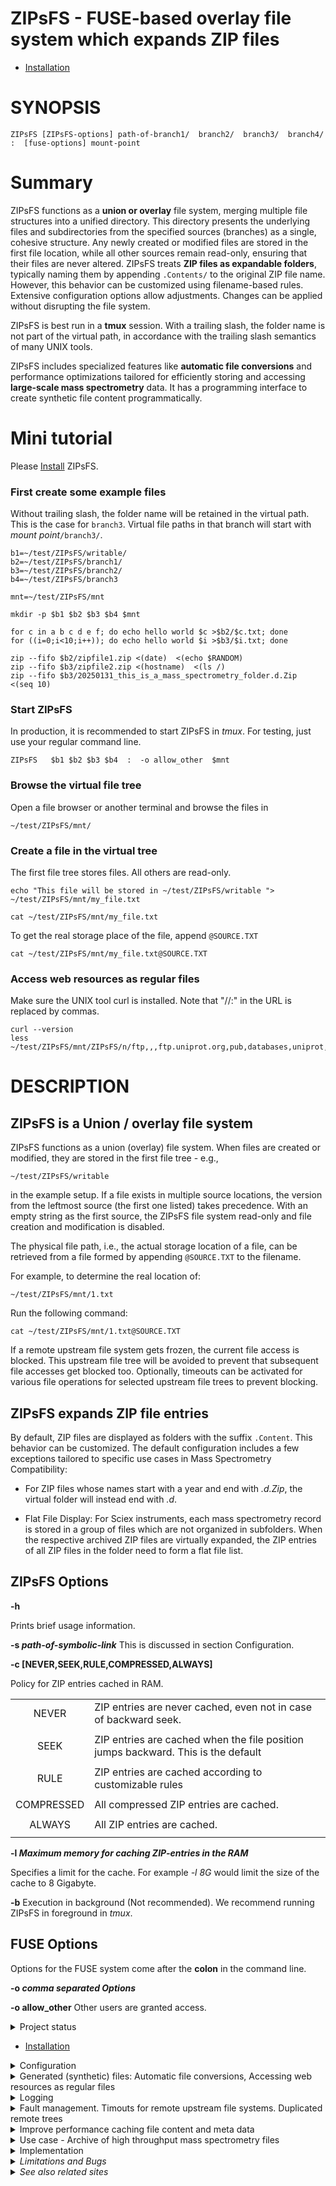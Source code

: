 # ZIPsFS - FUSE-based  overlay file system which expands  ZIP files

 - [Installation](./INSTALL.md)

<!---
(defun Make-man()
(interactive)
(save-some-buffers t)
(shell-command "pandoc ZIPsFS.1.md -s -t man | /usr/bin/man -l -")
)
%% (query-replace-regexp " *— *" " - ")

This seems to be a common
problem of UNIX and Linux. See
https://fuse-devel.narkive.com/tkGi5trJ/trouble-with-samba-fuse-for-files-of-unknown-size.  Suggestions are welcome.

pip install grip
-->


# SYNOPSIS


    ZIPsFS [ZIPsFS-options] path-of-branch1/  branch2/  branch3/  branch4/  :  [fuse-options] mount-point


# Summary


ZIPsFS functions as a **union or overlay** file system, merging multiple file structures into a unified directory.
This directory presents the underlying files and subdirectories from the specified sources (branches) as a single, cohesive structure.
Any newly created or modified files are stored in the first file location, while all other sources remain read-only, ensuring that their files are never altered.
ZIPsFS treats **ZIP files as expandable folders**, typically naming them by appending ``.Contents/`` to the original ZIP file name.
However, this behavior can be customized using filename-based rules. Extensive configuration options allow adjustments. Changes can be applied without disrupting the file system.

ZIPsFS is best run in a **tmux** session.
With a trailing slash, the folder name is not part of the virtual path, in accordance with  the trailing slash semantics of many UNIX tools.

ZIPsFS includes specialized features like **automatic file conversions** and performance optimizations tailored for efficiently storing and accessing **large-scale mass spectrometry** data.
It has a programming interface to create synthetic file content programmatically.

# Mini tutorial

   Please [Install](./INSTALL.md)  ZIPsFS.


### First create some example files

Without trailing slash, the folder name will be retained in the virtual path. This is the case for ``branch3``.
Virtual file paths in that branch will start with *mount point*``/branch3/``.

    b1=~/test/ZIPsFS/writable/
    b2=~/test/ZIPsFS/branch1/
    b3=~/test/ZIPsFS/branch2/
    b4=~/test/ZIPsFS/branch3

    mnt=~/test/ZIPsFS/mnt

    mkdir -p $b1 $b2 $b3 $b4 $mnt

    for c in a b c d e f; do echo hello world $c >$b2/$c.txt; done
    for ((i=0;i<10;i++)); do echo hello world $i >$b3/$i.txt; done

    zip --fifo $b2/zipfile1.zip <(date)  <(echo $RANDOM)
    zip --fifo $b3/zipfile2.zip <(hostname)  <(ls /)
    zip --fifo $b3/20250131_this_is_a_mass_spectrometry_folder.d.Zip   <(seq 10)


### Start ZIPsFS
In production, it is recommended to start ZIPsFS in *tmux*. For testing, just use your regular command line.

    ZIPsFS   $b1 $b2 $b3 $b4  :  -o allow_other  $mnt

### Browse the virtual file tree

Open a file browser or another terminal and  browse the files in

    ~/test/ZIPsFS/mnt/

### Create a file in the virtual tree
The first file tree stores files. All others are read-only.

    echo "This file will be stored in ~/test/ZIPsFS/writable "> ~/test/ZIPsFS/mnt/my_file.txt

    cat ~/test/ZIPsFS/mnt/my_file.txt

To get the real storage place of the file, append ``@SOURCE.TXT``

    cat ~/test/ZIPsFS/mnt/my_file.txt@SOURCE.TXT

### Access web resources as regular files
Make sure the UNIX tool curl is installed. Note that "//:" in the URL is replaced by commas.

    curl --version
    less  ~/test/ZIPsFS/mnt/ZIPsFS/n/ftp,,,ftp.uniprot.org,pub,databases,uniprot,LICENSE


# DESCRIPTION



## ZIPsFS is a Union / overlay file system


ZIPsFS functions as a union (overlay) file system.
When files are created or modified, they are stored in the first file tree - e.g.,

    ~/test/ZIPsFS/writable

in the example setup.
If a file exists in multiple source locations, the version from the leftmost source (the first one listed) takes precedence.
With an empty string as the first source,  the ZIPsFS file system read-only and file creation and modification is disabled.

The physical file path, i.e., the actual storage location of a file, can be retrieved from a
file formed by appending ``@SOURCE.TXT`` to the filename.

For example, to determine the real location of:

    ~/test/ZIPsFS/mnt/1.txt

Run the following command:

    cat ~/test/ZIPsFS/mnt/1.txt@SOURCE.TXT

If a  remote upstream file system gets frozen, the current file access is blocked.
This upstream file tree will be avoided to prevent that subsequent file accesses get blocked too.
Optionally, timeouts can be activated for various file operations for selected upstream file trees to prevent blocking.

## ZIPsFS expands ZIP file entries

By default, ZIP files are displayed as folders with the suffix ``.Content``.
This behavior can be customized.
The default configuration includes a few exceptions tailored to specific use cases in Mass Spectrometry Compatibility:

  - For ZIP files whose names start with a year and end with *.d.Zip*, the virtual folder will instead
    end with *.d*.

  - Flat File Display: For  Sciex instruments, each mass spectrometry record  is stored in a group of files which are not organized in
    subfolders. When the respective archived ZIP files are virtually expanded, the ZIP entries  of all ZIP files in the folder need to form a flat file list.


## ZIPsFS Options


**-h**

Prints brief usage information.



**-s *path-of-symbolic-link***
This is discussed in section Configuration.



**-c \[NEVER,SEEK,RULE,COMPRESSED,ALWAYS\]**

Policy for ZIP entries  cached in RAM.


|           |                                                                                    |
|:---------:|------------------------------------------------------------------------------------|
|   NEVER   | ZIP entries are never cached, even not in case of backward seek.                   |
|           |                                                                                    |
|   SEEK    | ZIP entries are cached when the file position jumps backward. This is the default  |
|           |                                                                                    |
|   RULE    | ZIP entries are cached according to customizable rules                             |
|           |                                                                                    |
|COMPRESSED | All compressed ZIP entries are cached.                                             |
|           |                                                                                    |
|  ALWAYS   | All ZIP entries are cached.                                                        |
|           |                                                                                    |

**-l  *Maximum memory for caching ZIP-entries in the RAM***

Specifies a limit for the cache.  For example *-l  8G* would limit the size of the cache to 8 Gigabyte.

**-b**
 Execution in background (Not recommended). We recommend running ZIPsFS in foreground in *tmux*.


## FUSE Options


Options for the FUSE system  come after the **colon** in the command line.

**-o *comma separated Options***

**-o allow_other**
Other users are granted access.




<details><summary>Project status</summary>

Author: Christoph Gille

**Current status**: Testing and Bug fixing. Already running very busy for several weeks without interruption.

If ZIPsFS crashes, please send the stack-trace together with the source code you were using.
</details>

 - [Installation](./INSTALL.md)

<details><summary>Configuration</summary>
## ZIPsFS Configuration

ZIPsFS can be customized:

 - optional features can be (de)-activated with  preprocessor macros "WITH_SOME_FEATURE"  which take the values 0 or 1.
 - Rules can be given
     - which files are cached in the main memory
     - which ZIP entries are inlined
 - Timeout values for accessing (remote) files
 - Automatic file conversions

Configuration files of ZIPsFS, are files written in the programming language C.
They have the prefix **ZIPsFS_configuration** and the suffix **.h** of **.c**.


ZIPsFS is customized for our needs - accessing archived high throughput data such that it can be
directly used for mass spectrometry software. These settings can be used as a sample to customize it
for other needs.


Changes require recompilation and take effect after restart of ZIPsFS.

With the -s option, the updated ZIPsFS can seamlessly replace running instances without disrupting the virtual file system.

To illustrate how this works, let MNT represent the apparent mount point of the FUSE file system.
Suppose we are in the parent directory of MNT, enabling the use of relative paths.
Users access files through this apparent mount point, but in reality, MNT is a symbolic link to the actual mount point.
The real mount point is not directly accessed by users, as it changes each time a new instance of ZIPsFS is launched.

For example, assume the obsolete ZIPsFS instance is mounted at ./.mountpoints/MNT/1.
When a new instance replaces it, it may use any empty directory as   mount point. ZIPsFS must be started with the following command line  option:

    -s MNT

Once the new instance is running, the symbolic link is updated to point to the new mount
location. From the user's perspective, nothing changes - the apparent mount point remains MNT. To
ensure uninterrupted access, the obsolete instance should remain active for a short period to allow
ongoing file operations to complete.

If MNT  is within an exported  SAMBA or NFS path the real mount points should be in the exported file tree as well.
Include into */etc/samba/smb.conf*:

    follow symlinks = yes
</details>
<details><summary>Generated (synthetic) files: Automatic file conversions, Accessing web resources as regular files</summary>
## Accessing internet files

Computations often require files from public repositories.
Files from the internet (http, ftp, https) can be accessed as files using the URL as file name. ZIPsFS takes care of downloading and updating.
They are immutable and cannot be modified  unintentionally.
In DOS, a trailing colon is a signature for device names. Therefore, the colon and all slashes in the URL need to be replaced by comma.
Comma  has been chosen as a replacement because it normally does not  occur in URLs. Furthermore, it does not require quoting in UNIX shells.

Example with *mnt/*  denoting the  mountpoint of the ZIPsFS file system:

    sudo apt-get install curl
    ls -l  mnt/ZIPsFS/n/https,,,ftp.uniprot.org,pub,databases,uniprot,README
    more   mnt/ZIPsFS/n/https,,,ftp.uniprot.org,pub,databases,uniprot,README
    head   mnt/ZIPsFS/n/https,,,ftp.uniprot.org,pub,databases,uniprot,README@SOURCE.TXT

To see the real local file path append ***@SOURCE.TXT*** to the file path.

The http-header is updated according to a time-out rule in **ZIPsFS_configuration.c**.
Whether the file itself needs updating is decided upon the *Last-Modified* attribute in the http or ftp header.

Additionally, the file is accessible with a file-name containing the data in the header.
This feature can be conditionally deactivated.


This works also when the FUSE file system is accessed remotely  via SMB or NFS.
However, Windows PCs fail to access these files. This is because files do not exist for Windows, when they are not listed in the file list of the parent.

## Generation of files using programming language C

By modifying the file *ZIPsFS_configuration_c.c*, users can easily implement
files where the file content is generated dynamically using the programming language C.

Here is a predefined minimal example which explains how it works:

    <mount point>/example_generated_file/example_generated_file.txt



## Automatic Virtual File Generation and Conversion Rules

ZIPsFS can generate and display virtual files automatically. This feature is enabled by setting the preprocessor macro **WITH_AUTOGEN** to **1** in *ZIPsFS_configuration.h*.
Generated files are stored in the first file branch, allowing them to be served instantly upon repeated requests.
A common use case for this feature is file conversion. The default rules, defined in *ZIPsFS_configuration_autogen.c*, include:

- **Image files (JPG, JPEG, PNG, GIF):**  Smaller versions at 25% and 50% scaling.
- **Image files (OCR):** Extracted text using Optical Character Recognition (OCR).
- **PDF files:** Extracted ASCII text.
- **ZIP files:** Consistency check reports, including checksums.
- **Mass spectrometry files:**  **mgf (Mascot)** and **mzML** formats.
- **wiff files:** Extract ASCII text.
- **Apache Parquet files:**  **TSV** and **TSV.BZ2** formats.



For testing, copy an image file with the following command:

    cp file.png ~/test/ZIPsFS/mnt/

Auto-generated files can be viewed in the example configuration by listing the contents of:

    ls ~/test/ZIPsFS/mnt/ZIPsFS/a/


Note that some of the conversions may require Docker support.  ZIPsFS must be run by a user belonging to the *docker* group.


### Handling Unknown File Sizes in Virtual File Systems

The system cannot determine the size of files whose content has not yet been generated.
In kernel-managed virtual file systems such as */proc* and */sys*, virtual files typically report a size
of zero via *stat()*. Despite this, they are not empty and  contain dynamically generated content when read.

However, this behavior does not translate well to FUSE-based file systems.

For FUSE, returning a file size of zero to represent an unknown or dynamic size is not
recommended. Many programs interpret a size of 0 as an empty file and will not attempt to read from
it at all.
In ZIPsFS,  a placeholder or estimated size is returned if the file content has not been generated  at the time of stat().
The estimate should be large enough to allow reading the full content.
If the size is underestimated, data may be read incompletely, leading to truncated output or application errors.
This workaround allows programs to read the file as if it had content,
even though the size isn’t known in advance.
However, it may still break software that relies on accurate size reporting for buffering or memory allocation.

Example Fragpipe: Fragpipe is a software to process mass-spectrometry files. Processing
Thermo-Fisher mass-spectrometry files with the suffix raw, those are converted by Fragpipe into the
free file format mzML.  Since ZIPsFS can also convert raw files to mzML, we tried to give the
virtual mzML files as input. Initially, their reported file size is 99,999,999,999 Bytes.  This
large number was chosen to make sure that the estimated file size is larger than the real yet
unknown size. Initially Fragpipe attempts to read some bytes from the end of the file.  To determine
the reading position, it uses the overestimated file size. In this specific case it tried to read at
file position 99,999,997,952.  ZIPsFS will perform the conversion when serving the first read
request.  Since the converted mzML file is much smaller than the read position, there will be no
data and Fragpipe will fail. When however, at least one byte of the mzML files is read to initiate the
conversion process before Fragpipe is started, computation will succeeds.
</details>
<details><summary>Logging</summary>
## Logs

ZIPsFS typically runs as a foreground process.  To keep it active and monitor its output, it is
recommended to use a persistent terminal multiplexer such as tmux. This enables continuous
observation of all messages and facilitates long-running sessions.
Additional log files are stored in:

    ~/.ZIPsFS

For each mount point there are files specifying more  logs.

    log_flags.conf

See readme for details:

    log_flags.conf.readme


ZIPsFS dynamically generates an HTML status file within the virtual file system.
You can find it under the path: <Mount-Point>/ZIPsFS/
For example:

    ~/test/ZIPsFS/mnt/ZIPsFS/file_system_info.html

This file provides real-time information about the system’s current state.
</details>
<details><summary>Fault management. Timouts for remote upstream file systems. Duplicated remote trees</summary>
# Fault Management for Remote File Access

Accessing remote files inherently carries a higher risk of failure. Requests may either:

 - Fail immediately with an error code, or

 - Block indefinitely, causing potential hangs.

In many FUSE file systems, a blocking access can render the entire virtual file system unresponsive.
ZIPsFS addresses this with built-in fault management for remote branches.

Remote roots in ZIPsFS are specified using a double-slash prefix, similar to UNC paths (//server/share/...).
Each remote branch is isolated in terms of fault handling and threading and has its own thread pool, ensuring faults in one do not affect others.
To avoid blocking the main file system thread, remote file operations are executed asynchronously in dedicated worker threads.

## Timeouts

ZIPsFS remains responsive even if a remote file access hangs.
The fuse thread delegates the file operation to another thread and waits for its completion.
After the configurable timeout it gives up.

## Duplicated file paths

For redundantly stored files (i.e., available on multiple branches), another branch may take over
transparently if one fails or becomes unresponsive.


## Blocked worker threads
The worker thread may block permanently. In this case it can be killed automatically and restarted. However killing this thread sometimes does not work.

If the stalled thread cannot be terminated, ZIPsFS will not create a new thread.
To check whether all threads are responding, activate logging. For details see

    ~/.ZIPsFS/.../log_flags.conf.readme

This is best resolved by restarting ZIPsFS without interrupting ongoing file accesses.









## Debug Options

### The ZIPsFS option  **-T**

Checks whether ZIPsFS can generate and print a backtrace in case of errors or crashes.  This feature
elies on external tools to translate memory addresses into source code locations: On Linux and
FreeBSD, it uses addr2line, typically located in /usr/bin/.  On macOS, it uses the atos tool
instead.  Ensure these tools are installed and accessible in your system's PATH for backtraces to
work correctly.

See ZIPsFS.compile.sh for activation of sanitizers.
</details>
<details><summary>Improve performance  caching file content and meta data</summary>
## File content cache

ZIPsFS optionally supports caching specific files and ZIP entries entirely in RAM, allowing data segments to
be served from memory in any order.
This feature significantly improves performance for software that performs random-access reads for remote files and for
ZIP entries.

The ***-l*** option sets an upper limit on memory usage for the ZIP RAM cache.
When available memory runs low, ZIPsFS can either pause,  proceed without caching file data or just ignore the
memory restriction depending on the configuration.
These caching behaviors - such as which files to cache and how to handle memory pressure - are defined in the configuration.


## File attribute cache

Additional caching mechanisms are designed to accelerate file listing in large directories for ZIP entries.





## Data Integrity for ZIP Entries

For ZIP entries loaded entirely into RAM:
ZIPsFS performs CRC checksum validation.
Any detected inconsistencies are logged, helping to detect corruption or transmission errors.
</details>
<details><summary>Use case - Archive of high throughput mass spectrometry files</summary>

We use closed-source proprietary Windows software to read large experimental data from various types
of mass spectrometry machines. The data is immediatly copied into an intermediate storage on the processing PC and
eventually archived in a read-only WORM file
system.

To reduce the number of individual files and disk usage and to allow for data integrity checks, all files from a single mass spectrometry
measurement are bundled into one ZIP archive. With fewer individual files, searching through the
entire directory hierarchy takes less than 1 hour.

We initially hoped that files inside ZIP archives would be  accessed using

 - Pipes
 - Named pipes
 - Process substitution
 - FUSE file systems with which transparently expand multiple ZIP files
 - Unzipping and storing  extracted files on disk

Unfortunately, these techniques did not work for our use case. Mounting individual ZIP files was initially the only solution. But when sample size
of large experiments got large, even this was not feasable.

ZIPsFS was developed to solve the following problems:

- **Growing Number of ZIP Files**: Recently, the size of our experiments - and therefore the number of ZIP files - has increased enormously. Mounting thousands of individual ZIP files results in a very long <i>/etc/mtab</i> file and puts a significant strain on the operating system.

- **Write Access Requirements**: Some proprietary software requires write access to both files and their parent directories.

- **Inefficiency in Random File Access**: Some mass spectrometry files are read from varying positions. Random access  is particularly inefficient for compressed ZIP entries, in particular with backward seeks. Buffering of file content is required.

- **Multiple Storage Locations**: Experimental records are initially stored in an intermediate storage location and, after verification, are moved to the final archive. Consequently, we need a union file system.

- **Resilience of storage systems:** Sometimes access to the archive gets blocked. Otherwise there are several alternative entry points which will continue to work. This adds requirement for
fault management.

- **Redundant File System Requests**: Some proprietary software generates millions of redundant requests to the file system, which is problematic for both remote files and mounted ZIP files.
File attributes need to be cached.


<SPAN>



 <DIV style="padding:1em;border:2px solid gray;float:left;">
       File tree with zip files on hard disk:
 <BR>
       <PRE style="font-family: monospace,courier,ariel,sans-serif;">
 ├── <B style="color:#1111FF;">src</B>
 │   ├── <B style="color:#1111FF;">InstallablePrograms</B>
 │   │   └── some_software.zip
 │   │   └── my_manuscript.zip
 └── <B style="color:#1111FF;">read-write</B>
    ├── my_manuscript.zip.Content
            ├── my-modified-text.txt
       </PRE>
 </div>

 <DIV style="padding:1em;border:2px solid gray;float:right;">
       Virtual file tree presented by ZIPsFS:
       <PRE style="font-family: monospace,courier,ariel,sans-serif;">
 ├── <B style="color:#1111FF;">InstallablePrograms</B>
 │   ├── some_software.zip
 │   └── <B style="color:#1111FF;">some_software.zip.Content</B>
 │       ├── help.html
 │       ├── program.dll
 │       └── program.exe
 │   ├── my_manuscript.zip
 │   └── <B style="color:#1111FF;">my_manuscript.zip.Content</B>
 │       ├── my_text.tex
 │       ├── my_lit.bib
 │       ├── fig1.png
 │       └── fig2.png
       </PRE>
 </DIV>

 <DIV style="clear:both;">
     The file tree can be adapted to specific needs by editing <I>ZIPsFS_configuration.c</I>.
     Our mass-spectrometry files are processed with special software.
     It expects a file tree in its original form i.e. as files would not have been zipped.
     Furthermore, write permission is required for files and containing folders while files are permanently stored and cannot be modified any more.
     The folder names need to be ".d" instead of ".d.Zip.Content".
     For Sciex (zenotof) machines, all files must be in one folder without intermediate folders.
 </DIV>

 <DIV style="padding:1em;border:2px solid gray;float:left;">
                     File tree with zip files on our NAS server:
       <PRE style="font-family: monospace,courier,ariel,sans-serif;">
 ├── <B style="color:#1111FF;">brukertimstof</B>
 │   └── <B style="color:#1111FF;">202302</B>
 │       ├── 20230209_hsapiens_Sample_001.d.Zip
 │       ├── 20230209_hsapiens_Sample_002.d.Zip
 │       └── 20230209_hsapiens_Sample_003.d.Zip

 ...

 │       └── 20230209_hsapiens_Sample_099.d.Zip
 └── <B style="color:#1111FF;">zenotof</B>
    └── <B style="color:#1111FF;">202304</B>
    ├── 20230402_hsapiens_Sample_001.wiff2.Zip
    ├── 20230402_hsapiens_Sample_002.wiff2.Zip
    └── 270230402_hsapiens_Sample_003.wiff2.Zip
 ...
         └── 270230402_hsapiens_Sample_099.wiff2.Zip
       </PRE>
 </DIV>


 <DIV style="padding:1em;border:2px solid gray;float:right;">
             Virtual file tree presented by ZIPsFS:
             <PRE style="font-family: monospace,courier,ariel,sans-serif;">
 ├── <B style="color:#1111FF;">brukertimstof</B>
 │   └── <B style="color:#1111FF;">202302</B>
 │       ├── <B style="color:#1111FF;">20230209_hsapiens_Sample_001.d</B>
 │       │   ├── analysis.tdf
 │       │   └── analysis.tdf_bin
 │       ├── <B style="color:#1111FF;">20230209_hsapiens_Sample_002.d</B>
 │       │   ├── analysis.tdf
 │       │   └── analysis.tdf_bin
 │       └── <B style="color:#1111FF;">20230209_hsapiens_Sample_003.d</B>
 │           ├── analysis.tdf
 │           └── analysis.tdf_bin

 ...

 │       └── <B style="color:#1111FF;">20230209_hsapiens_Sample_099.d</B>
 │           ├── analysis.tdf
 │           └── analysis.tdf_bin
 └── <B style="color:#1111FF;">zenotof</B>
     └── <B style="color:#1111FF;">202304</B>
           ├── 20230402_hsapiens_Sample_001.timeseries.data
           ├── 20230402_hsapiens_Sample_001.wiff
           ├── 20230402_hsapiens_Sample_001.wiff2
           ├── 20230402_hsapiens_Sample_001.wiff.scan
           ├── 20230402_hsapiens_Sample_002.timeseries.data
           ├── 20230402_hsapiens_Sample_002.wiff
           ├── 20230402_hsapiens_Sample_002.wiff2
           ├── 20230402_hsapiens_Sample_002.wiff.scan
           ├── 20230402_hsapiens_Sample_003.timeseries.data
           ├── 20230402_hsapiens_Sample_003.wiff
           ├── 20230402_hsapiens_Sample_003.wiff2
           └── 20230402_hsapiens_Sample_003.wiff.scan

 ...

           ├── 20230402_hsapiens_Sample_099.timeseries.data
           ├── 20230402_hsapiens_Sample_099.wiff
           ├── 20230402_hsapiens_Sample_099.wiff2
           └── 20230402_hsapiens_Sample_099.wiff.scan
 </PRE>
 </DIV>

 <DIV style="clear:both;"></DIV>

</SPAN>

</details>
<details><summary>Implementation</summary>
# Dependencies

 - libfuse
 - libzip
 - Gnu-C
 - UNIX like OS.

For OS other than LINUX, some minor adaptions will be required.

# Language

ZIPsFS is written in Gnu-C because libfuse is.
Using other languages  may affect performance at the native interface.
This is particularly the case when data blocks need to be copied.
Dynamic linking of native libraries may be worse than static linking. In Java JNA is likely to be much slower than JNI.

Playing with Java and Python, it seemed that the parameter
<I>struct fuse_file_info *fi</I> cannot be used as a key to find cached data.

Python is lacking a method </I>read(buffer,offset,size)</I>. Instead, a new buffer object is created whenever a new 128k block of data is read. These many blocks need to be garbage collected.

For Therefore reasons  we decided to use GNU-C despite its many draw-backs.

# Roots

When a client program requests a file from the virtual FUSE file system, the virtual file path needs to be translated into an existing real file or ZIP entry.

All given roots are iterated  until the file or ZIP entry  is found.
The first root is the only that allows file modification and file creation.
All others are read only.

# Caches


## File attribute and file content caches in ZIPsFS

There are several caches for file attributes and file contents to improve performance.  They can be
deactivate using conditional compilation. The respective switches and detailed description are found
in <I>ZIPsFS_configuration.h</I>. Searching for the names of the switches allows to find the places
of implementation in the source code. Code concerning caches are bundled in <I>ZIPsFS_cache.c</I>

The caches are necessary because

 - Some mass spectrometry software reads files not sequentially but chaotically.
 - The same software excerts thousands and millions of redundand file requests
 - Beside displaying ZIP files as subdirectories containing and the ZIP entries as files in those folders, there is an option for
   displaying all entries of all ZIP files  flat in one directory.
   To list this directory sufficiently fast requires a file entry cache.

## The file cache of the OS
After closing a file or disposing the memcache of a ZIP entry, a call to  <I>posix_fadvise(fd,0,0,POSIX_FADV_DONTNEED);</I> may remove the file from the
file cache of the OS when it is unlikely that the same file will be used in near future.  This can be  customized in <I>ZIPsFS_configuration.c</I>.

## The cache in libfuse

See  field <I>struct fuse_file_info-&gt;keep_cache</I> in function <I>xmp_open()</I>.

# Infinite loops running in own threads

- infloop_statqueue(): Calling stat asynchronously. Calling statfs() periodically to see whether the respective root is responding.
- infloop_memcache(): Loading entire ZIP entries into RAM asynchronously. One thread per root.
- infloop_dircache(): Reading directory listings and ZIP file entry listings asynchronously. One thread per root.
- infloop_unblock():  Unblock blocked threads by calling <i>pthread_cancel()</i>. They re-start automatically with a <i>pthread_cleanup_push()</i> hook. One global thread.

# When a source file system becomes unavailable

Typically, overlay or union file systems are affected when one of the source file systems is not responding.
Remote sources are at risk of failure when for example network problems occur.
The worst case is that a call to the  file API does not return. Consequently, the specific file access or even the entire FUSE file system is blocked.

Our solution is to perform such calls in a separate thread. This requires a queue to add the specific request and an infinite loop that picks these requests from the queue and completes them.
These infinite loops are run in separate threads for each root. They are listed above.

Only <i>read(int fd, void *buf, size_t count)</i> and the equivalent for ZIP entries are called directly suche that a slight risk of blocking remains.

When paths of roots  are given with leading double slash <b>//</b> (according to a convention from  MS Windows),
they are treated specially. They are used only when they have successfully run <i>fsstat()<i> recently in <i>infloop_statqueue()</i>.
</details>
<details><summary>Limitations and Bugs</summary>
## LIMITATIONS

### Hard Links

Hard links are not supported, though symlinks are fully functional.

### Deleting Files

Files can only be deleted if their physical location resides in the first source. Files located in
other branches are accessed in a read-only mode, and deletion of these files would require a
mechanism to remove them from the system, which is currently not implemented.

If you require this functionality, please submit a feature request.

### Reading and Writing

Simultaneous reading and writing of a file using the same file descriptor will only function
correctly for files stored in the writable source.
</details>
<details><summary>See also related sites</summary>
SEE ALSO
========


- https://github.com/openscopeproject/ZipROFS
- https://github.com/google/fuse-archive
- https://bitbucket.org/agalanin/fuse-zip/src
- https://github.com/google/mount-zip
- https://github.com/cybernoid/archivemount
- https://github.com/mxmlnkn/ratarmount
</details>

